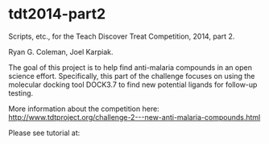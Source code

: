 tdt2014-part2
=============

Scripts, etc., for the Teach Discover Treat Competition, 2014, part 2.

Ryan G. Coleman, Joel Karpiak.

The goal of this project is to help find anti-malaria compounds in an open science effort. Specifically, this part of the challenge focuses on using the molecular docking tool DOCK3.7 to find new potential ligands for follow-up testing.

More information about the competition here: 
http://www.tdtproject.org/challenge-2---new-anti-malaria-compounds.html

Please see tutorial at: 
<coming soon>
